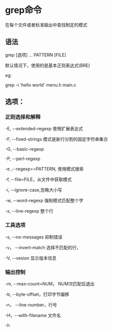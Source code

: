 # grep命令
在每个文件或者标准输出中查找制定的模式
## 语法
   grep [选项] ... PATTERN [FILE]

   默认情况下，使用的是基本正则表达式(BRE)
   
   eg:
   
   grep -i 'hello world' menu.h main.c

## 选项：
###  正则选择和解释
  -E, --extended-regexp 使用扩展表达式
  
  -F, --fixed-strings 模式是新行分割的固定字符串集合
  
  -G, --basic-regexp
  
  -P, --perl-regexp
  
  -e ,--regexp==PATTERN, 使用模式搜索
  
  -f, --file=FILE，从文件中获取模式
  
  -i, --ignore-case,忽略大小写
  
  -w, --word-regexp 强制模式匹配整个字
  
  -x, --line-regexp 整个行
### 工具选项
 -s, --no-messages 抑制错误
 
 -v， --invert-match 选择不匹配的行，
 
 -V, --vesion 显示版本信息

### 输出控制
 -m, --max-count=NUM， NUM次匹配后退出
 
 -b, --byte-offset，打印字节偏移
 
 -n， --line-number，行号
 
 -H，--with-filename 文件名
 
 -h
